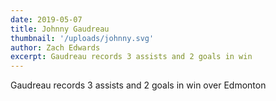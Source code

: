 ```yaml
---
date: 2019-05-07
title: Johnny Gaudreau
thumbnail: '/uploads/johnny.svg'
author: Zach Edwards
excerpt: Gaudreau records 3 assists and 2 goals in win
---
```


Gaudreau records 3 assists and 2 goals in win over Edmonton
